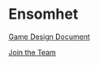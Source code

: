 <!--
███████╗███╗░░██╗░██████╗░█████╗░███╗░░░███╗██╗░░██╗███████╗████████╗
██╔════╝████╗░██║██╔════╝██╔══██╗████╗░████║██║░░██║██╔════╝╚══██╔══╝
█████╗░░██╔██╗██║╚█████╗░██║░░██║██╔████╔██║███████║█████╗░░░░░██║░░░
██╔══╝░░██║╚████║░╚═══██╗██║░░██║██║╚██╔╝██║██╔══██║██╔══╝░░░░░██║░░░
███████╗██║░╚███║██████╔╝╚█████╔╝██║░╚═╝░██║██║░░██║███████╗░░░██║░░░
╚══════╝╚═╝░░╚══╝╚═════╝░░╚════╝░╚═╝░░░░░╚═╝╚═╝░░╚═╝╚══════╝░░░╚═╝░░░                                        
-->

# Ensomhet

[Game Design Document](https://docs.google.com/document/d/1qB7WcAoV2HfnXOFeEKCuAQX9t1XkORBwg0SiZxbgDqU/edit?usp=sharing)

[Join the Team](https://forms.gle/3YoizdJNrCuNpg4c6)
